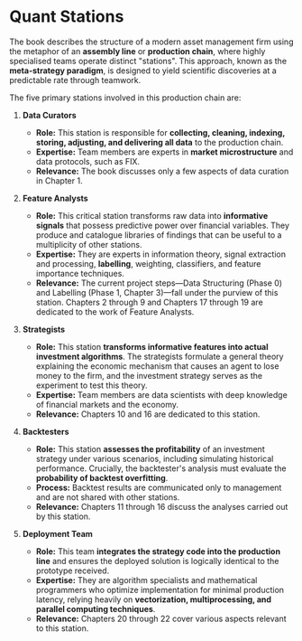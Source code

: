 # Quant Stations

The book describes the structure of a modern asset management firm using the metaphor of an **assembly line** or **production chain**, where highly specialised teams operate distinct "stations". This approach, known as the **meta-strategy paradigm**, is designed to yield scientific discoveries at a predictable rate through teamwork.

The five primary stations involved in this production chain are:

1.  **Data Curators**
    *   **Role:** This station is responsible for **collecting, cleaning, indexing, storing, adjusting, and delivering all data** to the production chain.
    *   **Expertise:** Team members are experts in **market microstructure** and data protocols, such as FIX.
    *   **Relevance:** The book discusses only a few aspects of data curation in Chapter 1.

2.  **Feature Analysts**
    *   **Role:** This critical station transforms raw data into **informative signals** that possess predictive power over financial variables. They produce and catalogue libraries of findings that can be useful to a multiplicity of other stations.
    *   **Expertise:** They are experts in information theory, signal extraction and processing, **labelling**, weighting, classifiers, and feature importance techniques.
    *   **Relevance:** The current project steps—Data Structuring (Phase 0) and Labelling (Phase 1, Chapter 3)—fall under the purview of this station. Chapters 2 through 9 and Chapters 17 through 19 are dedicated to the work of Feature Analysts.

3.  **Strategists**
    *   **Role:** This station **transforms informative features into actual investment algorithms**. The strategists formulate a general theory explaining the economic mechanism that causes an agent to lose money to the firm, and the investment strategy serves as the experiment to test this theory.
    *   **Expertise:** Team members are data scientists with deep knowledge of financial markets and the economy.
    *   **Relevance:** Chapters 10 and 16 are dedicated to this station.

4.  **Backtesters**
    *   **Role:** This station **assesses the profitability** of an investment strategy under various scenarios, including simulating historical performance. Crucially, the backtester's analysis must evaluate the **probability of backtest overfitting**.
    *   **Process:** Backtest results are communicated only to management and are not shared with other stations.
    *   **Relevance:** Chapters 11 through 16 discuss the analyses carried out by this station.

5.  **Deployment Team**
    *   **Role:** This team **integrates the strategy code into the production line** and ensures the deployed solution is logically identical to the prototype received.
    *   **Expertise:** They are algorithm specialists and mathematical programmers who optimize implementation for minimal production latency, relying heavily on **vectorization, multiprocessing, and parallel computing techniques**.
    *   **Relevance:** Chapters 20 through 22 cover various aspects relevant to this station.
